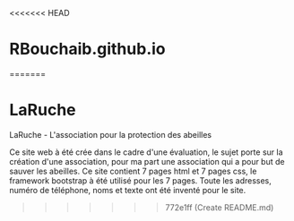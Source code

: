 <<<<<<< HEAD
# RBouchaib.github.io
=======
# LaRuche
LaRuche - L'association pour la protection des abeilles

Ce site web à été crée dans le cadre d'une évaluation, le sujet porte sur la création d'une association, pour ma part une association qui a pour but de sauver les abeilles. Ce site contient 7 pages html et 7 pages css, le framework bootstrap à été utilisé pour les 7 pages. Toute les adresses, numéro de téléphone, noms et texte ont été inventé pour le site.
>>>>>>> 772e1ff (Create README.md)
